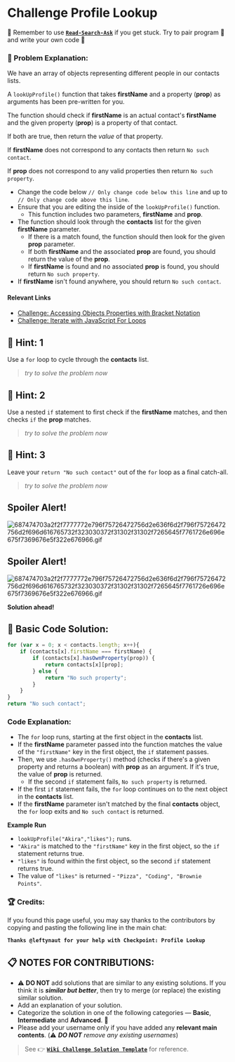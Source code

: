 # Challenge Profile Lookup

:triangular_flag_on_post: Remember to use [**`Read-Search-Ask`**](FreeCodeCamp-Get-Help) if you get stuck. Try to pair program :busts_in_silhouette: and write your own code :pencil:

### :checkered_flag: Problem Explanation:

We have an array of objects representing different people in our contacts lists.

A `lookUpProfile()` function that takes **firstName** and a property (**prop**) as arguments has been pre-written for you.

The function should check if **firstName** is an actual contact's **firstName** and the given property (**prop**) is a property of that contact.

If both are true, then return the _value_ of that property.

If **firstName** does not correspond to any contacts then return `No such contact`.

If **prop** does not correspond to any valid properties then return `No such property`.

- Change the code below `// Only change code below this line` and up to `// Only change code above this line`.
- Ensure that you are editing the inside of the `lookUpProfile()` function.
  - This function includes two parameters, **firstName** and **prop**.
- The function should look through the **contacts** list for the given **firstName** parameter.
  - If there is a match found, the function should then look for the given **prop** parameter.
  - If both **firstName** and the associated **prop** are found, you should return the value of the **prop**.
  - If **firstName** is found and no associated **prop** is found, you should return `No such property`.
- If **firstName** isn't found anywhere, you should return `No such contact`.

#### Relevant Links

- [Challenge: Accessing Objects Properties with Bracket Notation](http://www.freecodecamp.com/challenges/accessing-objects-properties-with-bracket-notation)
- [Challenge: Iterate with JavaScript For Loops](http://www.freecodecamp.com/challenges/iterate-with-javascript-for-loops)

## :speech_balloon: Hint: 1

Use a `for` loop to cycle through the **contacts** list.

> _try to solve the problem now_

## :speech_balloon: Hint: 2

Use a nested `if` statement to first check if the **firstName** matches, and then checks `if` the **prop** matches.

> _try to solve the problem now_

## :speech_balloon: Hint: 3

Leave your `return "No such contact"` out of the `for` loop as a final catch-all.

> _try to solve the problem now_

## Spoiler Alert!

![687474703a2f2f7777772e796f75726472756d2e636f6d2f796f75726472756d2f696d616765732f323030372f31302f31302f7265645f7761726e696e675f7369676e5f322e676966.gif](https://files.gitter.im/FreeCodeCamp/Wiki/nlOm/thumb/687474703a2f2f7777772e796f75726472756d2e636f6d2f796f75726472756d2f696d616765732f323030372f31302f31302f7265645f7761726e696e675f7369676e5f322e676966.gif)

## Spoiler Alert!

![687474703a2f2f7777772e796f75726472756d2e636f6d2f796f75726472756d2f696d616765732f323030372f31302f31302f7265645f7761726e696e675f7369676e5f322e676966.gif](https://files.gitter.im/FreeCodeCamp/Wiki/nlOm/thumb/687474703a2f2f7777772e796f75726472756d2e636f6d2f796f75726472756d2f696d616765732f323030372f31302f31302f7265645f7761726e696e675f7369676e5f322e676966.gif)

**Solution ahead!**

## :beginner: Basic Code Solution:

```javascript
for (var x = 0; x < contacts.length; x++){
    if (contacts[x].firstName === firstName) {
        if (contacts[x].hasOwnProperty(prop)) {
            return contacts[x][prop];
        } else {
            return "No such property";
        }
    }
}
return "No such contact";
```

### Code Explanation:

- The `for` loop runs, starting at the first object in the **contacts** list.
- If the **firstName** parameter passed into the function matches the value of the `"firstName"` key in the first object, the `if` statement passes.
- Then, we use `.hasOwnProperty()` method (checks if there's a given property and returns a boolean) with **prop** as an argument. If it's true, the value of **prop** is returned.
  - If the second `if` statement fails, `No such property` is returned.
- If the first `if` statement fails, the `for` loop continues on to the next object in the **contacts** list.
- If the **firstName** parameter isn't matched by the final **contacts** object, the `for` loop exits and `No such contact` is returned.

**Example Run**

- `lookUpProfile("Akira","likes");` runs.
- `"Akira"` is matched to the `"firstName"` key in the first object, so the `if` statement returns true.
- `"likes"` is found within the first object, so the second `if` statement returns true.
- The value of `"likes"` is returned - `"Pizza", "Coding", "Brownie Points"`.

### :trophy: Credits:

If you found this page useful, you may say thanks to the contributors by copying and pasting the following line in the main chat:

**`Thanks @leftynaut for your help with Checkpoint: Profile Lookup`**

## :clipboard: NOTES FOR CONTRIBUTIONS:

- :warning: **DO NOT** add solutions that are similar to any existing solutions. If you think it is **_similar but better_**, then try to merge (or replace) the existing similar solution.
- Add an explanation of your solution.
- Categorize the solution in one of the following categories &mdash; **Basic**, **Intermediate** and **Advanced**. :traffic_light:
- Please add your username only if you have added any **relevant main contents**. (:warning: **_DO NOT_** _remove any existing usernames_)

> See :point_right: [**`Wiki Challenge Solution Template`**](Wiki-Template-Challenge-Solution) for reference.
